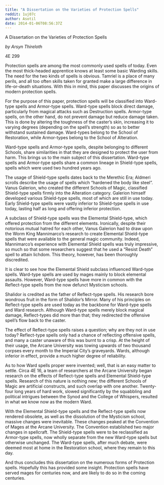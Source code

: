 ```yaml
---
title: "A Dissertation on the Varieties of Protection Spells"
reddit: 1uj07c
author: Asotil
date: 2014-01-06T08:56:37Z
---
```


A Dissertation on the Varieties of Protection Spells

*by Arsyn Thireloth*

4E 299

Protection spells are among the most commonly used spells of today. Even the most thick-headed apprentice knows at least some basic Warding skills. The need for the two kinds of spells is obvious. Tamriel is a place of many perils, and all too often skills taken for granted make a large difference in life-or-death situations. With this in mind, this paper discusses the origins of modern protection spells.

For the purpose of this paper, protection spells will be classified into Ward-type spells and Armor-type spells. Ward-type spells block direct damage, particularly from magical attacks such as Destruction spells. Armor-type spells, on the other hand, do not prevent damage but reduce damage taken. This is done by altering the toughness of the caster’s skin, increasing it to varying degrees (depending on the spell’s strength) so as to better withstand sustained damage. Ward-types belong to the School of Restoration, while Armor-types belong to the School of Alteration.

Ward-type spells and Armor-type spells, despite belonging to different Schools, share similarities in that they are designed to protect the user from harm. This brings us to the main subject of this dissertation. Ward-type spells and Armor-type spells share a common lineage in Shield-type spells, spells which were used two hundred years ago. 

The usage of Shield-type spells dates back to the Merethic Era; Aldmeri scrolls describe the usage of spells which “hardened the body like steel”. Vanus Galerion, who created the different Schools of Magic, classified Shield-type spells firmly into the Alteration category. Galerion himself developed various Shield-type spells, most of which are still in use today. Early Shield-type spells were vastly inferior to Shield-type spells in use today, lasting half as long and offering inferior protection.

A subclass of Shield-type spells was the Elemental Shield-type, which offered protection from the different elements. Ironically, despite their notorious mutual hatred for each other, Vanus Galerion had to draw upon the Worm King Mannimarco’s research to create Elemental Shield-type spells that were available to the general magic community. Indeed, Mannimarco’s experience with Elemental Shield spells was truly impressive, so much so that some researchers suggest that he used a “Resist Death” spell to attain lichdom. This theory, however, has been thoroughly discredited.

It is clear to see how the Elemental Shield subclass influenced Ward-type spells. Ward-type spells are used by mages mainly to block elemental assaults. However, Ward-type spells have more in common with the Reflect-type spells from the now defunct Mysticism schools.

Shalidor is credited as the father of Reflect-type spells. His research bore wondrous fruit in the form of Shalidor’s Mirror. Many of his principles on Reflect-type spells are used today as the backbone for Ward-type spells and Ward research. Although Ward-type spells merely block magical damage, Reflect-types did more than that; they redirected the offensive spell’s flow back to the caster. 

The effect of Reflect-type spells raises a question; why are they not in use today? Reflect-type spells only had a chance of reflecting offensive spells, and many a caster unaware of this was burnt to a crisp. At the height of their usage, the Arcane University was towing upwards of two thousand corpses every month to the Imperial City’s graveyards. Wards, although inferior in effect, provide a much higher degree of reliability.

As to how Ward spells proper were invented; well, that is an easy matter to settle. Circa 4E 16, a team of researchers at the Arcane University began research on the effects of Reflect-type spells and Elemental Shield-type spells. Research of this nature is nothing new; the different Schools of Magic are artificial constructs, and such overlap with one another. Twenty-four long years of hard work, slowed significantly by the squabbling and political intrigues between the Synod and the College of Whispers, resulted in what we know now as the modern Ward. 


With the Elemental Shield-type spells and the Reflect-type spells now rendered obsolete, as well as the dissolution of the Mysticism school, massive changes were inevitable. These changes peaked at the Convention of Mages at the Arcane University. The Convention established two major changes in spellcraft. The Shield-type spells were to be reclassified as Armor-type spells, now wholly separate from the new Ward-type spells but otherwise unchanged. The Ward-type spells, after much debate, were deemed most at home in the Restoration school, where they remain to this day.


And thus concludes this dissertation on the numerous forms of Protection spells. Hopefully this has provided some insight. Protection spells have served mages for centuries now, and are likely to do so in the coming centuries.

